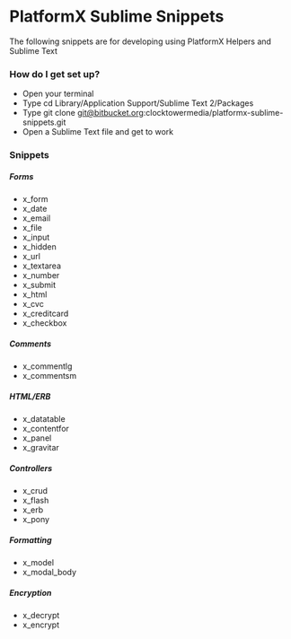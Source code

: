 # PlatformX Sublime Snippets #

The following snippets are for developing using PlatformX Helpers and Sublime Text

### How do I get set up? ###

* Open your terminal
* Type cd Library/Application Support/Sublime Text 2/Packages
* Type git clone git@bitbucket.org:clocktowermedia/platformx-sublime-snippets.git
* Open a Sublime Text file and get to work

### Snippets ###
##### Forms 
* x_form
* x_date
* x_email
* x_file
* x_input
* x_hidden
* x_url
* x_textarea
* x_number
* x_submit
* x_html
* x_cvc
* x_creditcard
* x_checkbox

##### Comments 
* x_commentlg
* x_commentsm

##### HTML/ERB 
* x_datatable
* x_contentfor
* x_panel
* x_gravitar

##### Controllers 
* x_crud
* x_flash
* x_erb
* x_pony

##### Formatting 
* x_model
* x_modal_body

##### Encryption 
* x_decrypt
* x_encrypt
